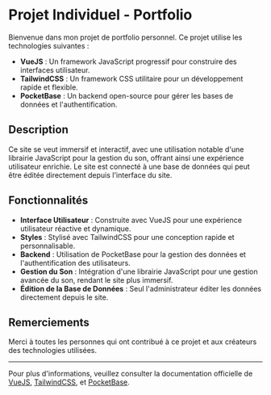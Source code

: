 # Projet Individuel - Portfolio 

Bienvenue dans mon projet de portfolio personnel. Ce projet utilise les technologies suivantes :

- **VueJS** : Un framework JavaScript progressif pour construire des interfaces utilisateur.
- **TailwindCSS** : Un framework CSS utilitaire pour un développement rapide et flexible.
- **PocketBase** : Un backend open-source pour gérer les bases de données et l'authentification.

## Description

Ce site se veut immersif et interactif, avec une utilisation notable d'une librairie JavaScript pour la gestion du son, offrant ainsi une expérience utilisateur enrichie. Le site est connecté à une base de données qui peut être éditée directement depuis l'interface du site.

## Fonctionnalités

- **Interface Utilisateur** : Construite avec VueJS pour une expérience utilisateur réactive et dynamique.
- **Styles** : Stylisé avec TailwindCSS pour une conception rapide et personnalisable.
- **Backend** : Utilisation de PocketBase pour la gestion des données et l'authentification des utilisateurs.
- **Gestion du Son** : Intégration d'une librairie JavaScript pour une gestion avancée du son, rendant le site plus immersif.
- **Édition de la Base de Données** : Seul l'administrateur éditer les données directement depuis le site.

## Remerciements

Merci à toutes les personnes qui ont contribué à ce projet et aux créateurs des technologies utilisées.

---

Pour plus d'informations, veuillez consulter la documentation officielle de [VueJS](https://vuejs.org/), [TailwindCSS](https://tailwindcss.com/), et [PocketBase](https://pocketbase.io/).